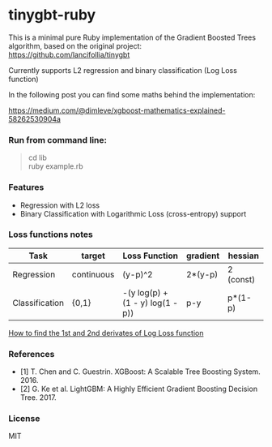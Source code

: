# tinygbt-ruby
This is a minimal pure Ruby implementation of the Gradient Boosted Trees algorithm, based on the original project: https://github.com/lancifollia/tinygbt

Currently supports L2 regression and binary classification (Log Loss function)

In the following post you can find some maths behind the implementation:

https://medium.com/@dimleve/xgboost-mathematics-explained-58262530904a

### Run from command line: 

> cd lib <br />
> ruby example.rb

### Features

- Regression with L2 loss 
- Binary Classification with Logarithmic Loss (cross-entropy) support 

### Loss functions notes

| Task | target | Loss Function | gradient | hessian |
| --- | --- | --- | --- | --- |
| Regression | continuous | (y-p)^2 | 2*(y-p) | 2 (const)
| Classification | {0,1} | -(y log(p) + (1 - y) log(1 - p)) | p-y | p*(1-p)

[How to find the 1st and 2nd derivates of Log Loss function](https://stats.stackexchange.com/questions/231220/how-to-compute-the-gradient-and-hessian-of-logarithmic-loss-question-is-based)

### References

- [1] T. Chen and C. Guestrin. XGBoost: A Scalable Tree Boosting System. 2016.
- [2] G. Ke et al. LightGBM: A Highly Efficient Gradient Boosting Decision Tree. 2017.

### License

MIT

